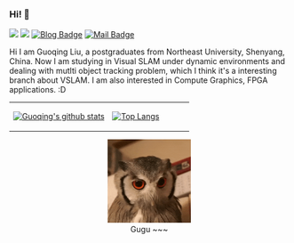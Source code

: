 ### Hi! 👏

![](https://img.shields.io/badge/QQ-1337841346-green.svg) ![](https://img.shields.io/badge/WeChat-Green2_0-green.svg) [![Blog Badge](https://img.shields.io/badge/zhihu-刘国庆-brightgreen)](https://www.zhihu.com/people/guoqingliu) [![Mail Badge](https://img.shields.io/badge/-guoqing_liu@sjtu.edu.cn-c14438?style=flat-square&logo=Gmail&logoColor=white&link=mailto:ethan.li.whu@gmail.com)](mailto:guoqing2017@gmail.com)

Hi I am Guoqing Liu, a postgraduates from Northeast University, Shenyang, China. Now I am studying in Visual SLAM under dynamic environments and dealing with mutlti object tracking problem, which I think it's a interesting branch about VSLAM. I am also interested in Compute Graphics, FPGA applications. :D

<table><tr><td align="center" width="55%">
  
[![Guoqing's github stats](https://github-readme-stats.vercel.app/api?username=DreamWaterFound&count_private=true&show_icons=true&theme=dark)](https://github.com/DreamWaterFound/github-readme-stats)

</td><td align="top" width="45%">

[![Top Langs](https://github-readme-stats.vercel.app/api/top-langs/?username=DreamWaterFound&layout=compact&theme=dark)](https://github.com/DreamWaterFound/github-readme-stats)

</td></tr></table>

<div style="margin:0 auto; height:auto;">

<p style="text-align: center;"> 
    <img src="https://github.com/DreamWaterFound/DreamWaterFound/blob/master/img/owl.gif" alt="owl" height=150 /> </br>
    Gugu ~~~ 
</p>


</div>
